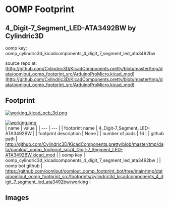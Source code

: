 # OOMP Footprint  
## 4_Digit-7_Segment_LED-ATA3492BW  by Cylindric3D  
  
oomp key: oomp_cylindric3d_kicadcomponents_4_digit_7_segment_led_ata3492bw  
  
source repo at: [http://github.com/Cylindric3D/KicadComponents.pretty/blob/master/tmp/data/oomlout_oomp_footprint_src/ArduinoProMicro.kicad_mod](http://github.com/Cylindric3D/KicadComponents.pretty/blob/master/tmp/data/oomlout_oomp_footprint_src/ArduinoProMicro.kicad_mod)  
## Footprint  
  
[![working_kicad_pcb_3d.png](working_kicad_pcb_3d_600.png)](working_kicad_pcb_3d.png)  
  
[![working.png](working_600.png)](working.png)  
| name | value | 
| --- | --- | 
| footprint name | 4_Digit-7_Segment_LED-ATA3492BW | 
| footprint description | None | 
| number of pads | 16 | 
| github path | http://github.com/Cylindric3D/KicadComponents.pretty/blob/master/tmp/data/oomlout_oomp_footprint_src/4_Digit-7_Segment_LED-ATA3492BW.kicad_mod | 
| oomp key | oomp_cylindric3d_kicadcomponents_4_digit_7_segment_led_ata3492bw | 
| oomp bot github | https://github.com/oomlout/oomlout_oomp_footprint_bot/tree/main/tmp/data/oomlout_oomp_footprint_src/footprints/cylindric3d_kicadcomponents_4_digit_7_segment_led_ata3492bw/working | 
## Images  
